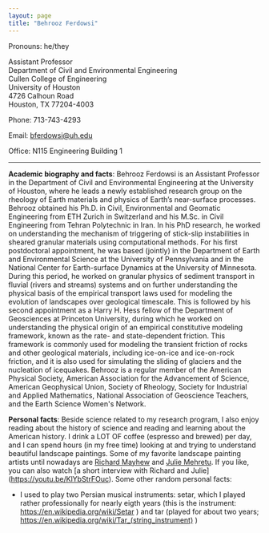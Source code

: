 ```yaml
---
layout: page
title: "Behrooz Ferdowsi"
---
```


Pronouns: he/they

Assistant Professor<br>
Department of Civil and Environmental Engineering<br>
Cullen College of Engineering<br>
University of Houston<br>
4726 Calhoun Road<br>
Houston, TX 77204-4003<br>

Phone: 713-743-4293

Email: bferdowsi@uh.edu

Office: N115 Engineering Building 1

---

**Academic biography and facts**: Behrooz Ferdowsi is an Assistant Professor in the Department of Civil and Environmental Engineering at the University of Houston, where he leads a newly established research group on the rheology of Earth materials and physics of Earth’s near-surface processes. Behrooz obtained his Ph.D. in Civil, Environmental and Geomatic Engineering from ETH Zurich in Switzerland and his M.Sc. in Civil Engineering from Tehran Polytechnic in Iran. In his PhD research, he worked on understanding the mechanism of triggering of stick-slip instabilities in sheared granular materials using computational methods. For his first postdoctoral appointment, he was based (jointly) in the Department of Earth and Environmental Science at the University of Pennsylvania and in the National Center for Earth-surface Dynamics at the University of Minnesota. During this period, he worked on granular physics of sediment transport in fluvial (rivers and streams) systems and on further understanding the physical basis of the empirical transport laws used for modeling the evolution of landscapes over geological timescale. This is followed by his second appointment as a Harry H. Hess fellow of the Department of Geosciences at Princeton University, during which he worked on understanding the physical origin of an empirical constitutive modeling framework, known as the rate- and state-dependent friction. This framework is commonly used for modeling the transient friction of rocks and other geological materials, including ice-on-ice and ice-on-rock friction, and it is also used for simulating the sliding of glaciers and the nucleation of icequakes. Behrooz is a regular member of the American Physical Society, American Association for the Advancement of Science, American Geophysical Union, Society of Rheology, Society for Industrial and Applied Mathematics, National Association of Geoscience Teachers, and the Earth Science Women's Network.

**Personal facts**: Beside science related to my research program, I also enjoy reading about the history of science and reading and learning about the American history. I drink a LOT OF coffee (espresso and brewed) per day, and I can spend hours (in my free time) looking at and trying to understand beautiful landscape paintings. Some of my favorite landscape painting artists until nowadays are [Richard Mayhew](https://www.sfmoma.org/artist/richard_mayhew/) and [Julie Mehretu](https://en.wikipedia.org/wiki/Julie_Mehretu). If you like, you can also watch [a short interview with Richard and Julie] (https://youtu.be/KlYbStrFOuc). Some other random personal facts:

* I used to play two Persian musical instruments: setar, which I played rather professionally for nearly eigth years (this is the instrument: https://en.wikipedia.org/wiki/Setar ) and tar (played for about two years; https://en.wikipedia.org/wiki/Tar_(string_instrument) ) 

